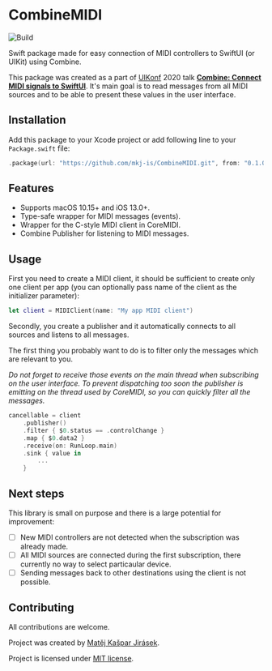 # CombineMIDI

![Build](https://github.com/mkj-is/CombineMIDI/workflows/Build/badge.svg)

Swift package made for easy connection of MIDI controllers to SwiftUI (or UIKit) using Combine.

This package was created as a part of [UIKonf](https://uikonf.com) 2020 talk
[**Combine: Connect MIDI signals to SwiftUI**](https://cfp.uikonf.com/proposals/119).
It's main goal is to read messages from all MIDI sources and to be able to present these values
in the user interface.

## Installation

Add this package to your Xcode project or add following line to your `Package.swift` file:

```swift
.package(url: "https://github.com/mkj-is/CombineMIDI.git", from: "0.1.0")
```

## Features

- Supports macOS 10.15+ and iOS 13.0+.
- Type-safe wrapper for MIDI messages (events).
- Wrapper for the C-style MIDI client in CoreMIDI.
- Combine Publisher for listening to MIDI messages.

## Usage

First you need to create a MIDI client, it should be sufficient to create only one client per app
(you can optionally pass name of the client as the initializer parameter):

```swift
let client = MIDIClient(name: "My app MIDI client")
```

Secondly, you create a publisher and it automatically connects to all sources and listens to all messages.

The first thing you probably want to do is to filter only the messages which are relevant to you.

*Do not forget to receive those events on the main thread when subscribing on the user interface.
To prevent dispatching too soon the publisher is emitting on the thread used by CoreMIDI, so you can quickly filter all the messages.*

```swift
cancellable = client
    .publisher()
    .filter { $0.status == .controlChange }
    .map { $0.data2 }
    .receive(on: RunLoop.main)
    .sink { value in
        ...
    }
```

## Next steps

This library is small on purpose and there is a large potential for improvement:

- [ ] New MIDI controllers are not detected when the subscription was already made.
- [ ] All MIDI sources are connected during the first subscription, there currently no way to select particaular device.
- [ ] Sending messages back to other destinations using the client is not possible.

## Contributing

All contributions are welcome.

Project was created by [Matěj Kašpar Jirásek](https://twitter.com/mkj_is).

Project is licensed under [MIT license](LICENSE).
